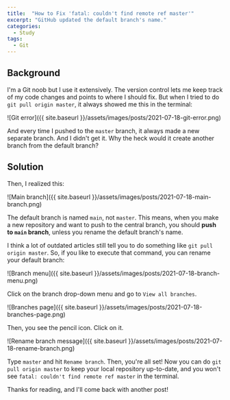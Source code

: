 ```yaml
---
title:  "How to Fix 'fatal: couldn't find remote ref master'"
excerpt: "GitHub updated the default branch's name."
categories:
  - Study
tags:
  - Git
---
```


## Background

I'm a Git noob but I use it extensively. The version control lets me keep track of my code changes and points to where I should fix. But when I tried to do `git pull origin master`, it always showed me this in the terminal:

![Git error]({{ site.baseurl }}/assets/images/posts/2021-07-18-git-error.png)

And every time I pushed to the `master` branch, it always made a new separate branch. And I didn't get it. Why the heck would it create another branch from the default branch?

## Solution

Then, I realized this:

![Main branch]({{ site.baseurl }}/assets/images/posts/2021-07-18-main-branch.png)

The default branch is named `main`, not `master`. This means, when you make a new repository and want to push to the central branch, you should **push to `main` branch**, unless you rename the default branch's name.

I think a lot of outdated articles still tell you to do something like `git pull origin master`. So, if you like to execute that command, you can rename your default branch:

![Branch menu]({{ site.baseurl }}/assets/images/posts/2021-07-18-branch-menu.png)

Click on the branch drop-down menu and go to `View all branches`.

![Branches page]({{ site.baseurl }}/assets/images/posts/2021-07-18-branches-page.png)

Then, you see the pencil icon. Click on it.

![Rename branch message]({{ site.baseurl }}/assets/images/posts/2021-07-18-rename-branch.png)

Type `master` and hit `Rename branch`. Then, you're all set! Now you can do `git pull origin master` to keep your local repository up-to-date, and you won't see `fatal: couldn't find remote ref master` in the terminal.

Thanks for reading, and I'll come back with another post!